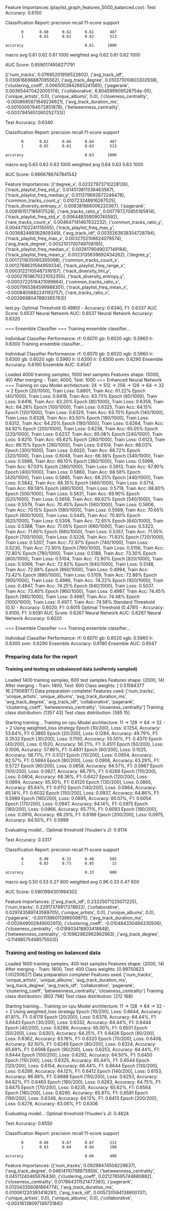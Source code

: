 Feature Importances (playlist_graph_features_5000_balanced.csv):
Test Accuracy: 0.6150

Classification Report:
              precision    recall  f1-score   support

           0       0.60      0.62      0.61       487
           1       0.63      0.61      0.62       513

    accuracy                           0.61      1000
   macro avg       0.61      0.62      0.61      1000
weighted avg       0.62      0.61      0.62      1000

AUC Score: 0.6590174958271791

[('num_tracks', 0.07695201956522602), ('avg_track_idf', 0.030616696887095562), ('avg_track_degree', 0.010371010803302938), ('clustering_coeff', 0.0065003942665241565), ('pagerank', 0.003654470422005174), ('collaborative', 6.804599909526754e-05), ('unique_artists', 0.0), ('unique_albums', 0.0), ('closeness_centrality', -0.0008685871649236621), ('avg_track_duration_ms', -0.0010006764572851878), ('betweenness_centrality', -0.0037945651260252733)]



Test Accuracy: 0.6340

Classification Report:
              precision    recall  f1-score   support

           0       0.62      0.66      0.64       487
           1       0.65      0.61      0.63       513

    accuracy                           0.63      1000
   macro avg       0.63      0.63      0.63      1000
weighted avg       0.64      0.63      0.63      1000


AUC Score: 0.6666786747841542

Feature Importances:
[('degree_x', 0.02327973710228126), ('track_playlist_freq_std_y', 0.014513811336463567), ('track_playlist_freq_median_y', 0.011379692672246478), ('common_tracks_count_y', 0.010723248916267525), ('track_diversity_entropy_x', 0.008381666006220367), ('pagerank', 0.008161517185617528), ('rare_tracks_ratio_y', 0.007797270955165914), ('track_playlist_freq_std_x', 0.006448359090745592), ('rare_tracks_count_x', 0.004647141467632232), ('common_tracks_ratio_y', 0.00447102241115005), ('track_playlist_freq_max_y', 0.003682489362809349), ('avg_track_idf', 0.0035263838354728794), ('track_playlist_freq_max_x', 0.0032702106624079574), ('avg_track_degree', 0.0032101700749708195), ('track_playlist_freq_median_x', 0.0028179049037149184), ('track_playlist_freq_mean_y', 0.0023135639692434262), ('degree_y', 0.0017211635065305098), ('common_tracks_count_x', 0.0012768631594959334), ('track_playlist_freq_range_x', 0.00031221105467316157), ('track_diversity_hhi_y', -0.00027618670221052355), ('track_diversity_entropy_y', -0.0003722516421099664), ('common_tracks_ratio_x', -0.0007965384599988301), ('track_playlist_freq_mean_x', -0.0008405682241193757), ('rare_tracks_ratio_x', -0.0026698047880365783)]


test.py:
Optimal Threshold (0.4980) - Accuracy: 0.6340, F1: 0.6337
AUC Score: 0.6537
Neural Network AUC: 0.6537
Neural Network Accuracy: 0.6320

=== Ensemble Classifier ===
Training ensemble classifier...

Individual Classifier Performance:
rf: 0.6070
gb: 0.6020
xgb: 0.5960
lr: 0.6300
Training ensemble classifier...

Individual Classifier Performance:
rf: 0.6070
gb: 0.6020
xgb: 0.5960
lr: 0.6300
gb: 0.6020
xgb: 0.5960
lr: 0.6300
lr: 0.6300
svm: 0.6290
Ensemble Accuracy: 0.6190
Ensemble AUC: 0.6547



Loaded 4000 training samples, 1000 test samples
Features shape: (5000, 40)
After merging - Train: 4000, Test: 1000
=== Enhanced Neural Network ===
Training on cpu
Model architecture: 24 -> 512 -> 256 -> 128 -> 64 -> 32 -> 2
Epoch [20/1000], Train Loss: 0.6601, Train Acc: 61.22%
Epoch [40/1000], Train Loss: 0.6418, Train Acc: 63.73%
Epoch [60/1000], Train Loss: 0.6416, Train Acc: 63.20%
Epoch [80/1000], Train Loss: 0.6358, Train Acc: 64.28%
Epoch [100/1000], Train Loss: 0.6325, Train Acc: 64.15%
Epoch [120/1000], Train Loss: 0.6329, Train Acc: 63.70%
Epoch [140/1000], Train Loss: 0.6326, Train Acc: 63.50%
Epoch [160/1000], Train Loss: 0.6312, Train Acc: 64.20%
Epoch [180/1000], Train Loss: 0.6264, Train Acc: 64.92%
Epoch [200/1000], Train Loss: 0.6238, Train Acc: 65.05%
Epoch [220/1000], Train Loss: 0.6237, Train Acc: 65.08%
Epoch [240/1000], Train Loss: 0.6210, Train Acc: 65.62%
Epoch [260/1000], Train Loss: 0.6123, Train Acc: 66.15%
Epoch [280/1000], Train Loss: 0.6104, Train Acc: 66.03%
Epoch [300/1000], Train Loss: 0.6020, Train Acc: 66.72%
Epoch [320/1000], Train Loss: 0.6048, Train Acc: 66.38%
Epoch [340/1000], Train Loss: 0.5996, Train Acc: 66.10%
Epoch [360/1000], Train Loss: 0.5998, Train Acc: 67.03%
Epoch [380/1000], Train Loss: 0.5913, Train Acc: 67.90%
Epoch [400/1000], Train Loss: 0.5860, Train Acc: 68.58%
Epoch [420/1000], Train Loss: 0.5865, Train Acc: 68.25%
Epoch [440/1000], Train Loss: 0.5842, Train Acc: 68.35%
Epoch [460/1000], Train Loss: 0.5714, Train Acc: 69.58%
Epoch [480/1000], Train Loss: 0.5719, Train Acc: 68.80%
Epoch [500/1000], Train Loss: 0.5631, Train Acc: 69.90%
Epoch [520/1000], Train Loss: 0.5658, Train Acc: 69.62%
Epoch [540/1000], Train Loss: 0.5579, Train Acc: 70.45%
Epoch [560/1000], Train Loss: 0.5606, Train Acc: 70.15%
Epoch [580/1000], Train Loss: 0.5569, Train Acc: 70.65%
Epoch [600/1000], Train Loss: 0.5445, Train Acc: 70.80%
Epoch [620/1000], Train Loss: 0.5308, Train Acc: 72.65%
Epoch [640/1000], Train Loss: 0.5388, Train Acc: 71.05%
Epoch [660/1000], Train Loss: 0.5323, Train Acc: 71.60%
Epoch [680/1000], Train Loss: 0.5357, Train Acc: 71.05%
Epoch [700/1000], Train Loss: 0.5226, Train Acc: 71.83%
Epoch [720/1000], Train Loss: 0.5207, Train Acc: 72.97%
Epoch [740/1000], Train Loss: 0.5230, Train Acc: 72.90%
Epoch [760/1000], Train Loss: 0.5156, Train Acc: 72.80%
Epoch [780/1000], Train Loss: 0.5188, Train Acc: 73.30%
Epoch [800/1000], Train Loss: 0.5104, Train Acc: 72.80%
Epoch [820/1000], Train Loss: 0.5066, Train Acc: 72.82%
Epoch [840/1000], Train Loss: 0.5148, Train Acc: 72.88%
Epoch [860/1000], Train Loss: 0.4994, Train Acc: 73.42%
Epoch [880/1000], Train Loss: 0.5109, Train Acc: 72.88%
Epoch [900/1000], Train Loss: 0.4986, Train Acc: 74.22%
Epoch [920/1000], Train Loss: 0.4947, Train Acc: 74.25%
Epoch [940/1000], Train Loss: 0.5037, Train Acc: 73.40%
Epoch [960/1000], Train Loss: 0.4987, Train Acc: 74.45%
Epoch [980/1000], Train Loss: 0.4997, Train Acc: 74.48%
Epoch [1000/1000], Train Loss: 0.4977, Train Acc: 74.58%
Standard Threshold (0.5) - Accuracy: 0.6020, F1: 0.6015
Optimal Threshold (0.4781) - Accuracy: 0.6100, F1: 0.6081
AUC Score: 0.6267
Neural Network AUC: 0.6267
Neural Network Accuracy: 0.6020

=== Ensemble Classifier ===
Training ensemble classifier...

Individual Classifier Performance:
rf: 0.6070
gb: 0.6020
xgb: 0.5960
lr: 0.6300
svm: 0.6290
Ensemble Accuracy: 0.6190
Ensemble AUC: 0.6547




### Preparing data for the report

#### Training and testing on unbalanced data (uniformly sampled)
Loaded 1400 training samples, 600 test samples
Features shape: (2000, 14)
After merging - Train: 1400, Test: 600
Class weights: [ 0.51584377 16.27906977]
Data preparation complete!
Features used: ['num_tracks', 'unique_artists', 'unique_albums', 'avg_track_duration_ms', 'avg_track_degree', 'avg_track_idf', 'collaborative', 'pagerank', 'clustering_coeff', 'betweenness_centrality', 'closeness_centrality']
Training class distribution: [1357   43]
Test class distribution: [585  15]

Starting training...
Training on cpu
Model architecture: 11 -> 128 -> 64 -> 32 -> 2
Using weighted_loss strategy
Epoch [10/200], Loss: 0.1254, Accuracy: 53.64%, F1: 0.3865
Epoch [20/200], Loss: 0.1284, Accuracy: 49.79%, F1: 0.3532
Epoch [30/200], Loss: 0.1100, Accuracy: 55.50%, F1: 0.4370
Epoch [40/200], Loss: 0.1020, Accuracy: 56.21%, F1: 0.4511
Epoch [50/200], Loss: 0.1006, Accuracy: 57.86%, F1: 0.4831
Epoch [60/200], Loss: 0.1025, Accuracy: 58.71%, F1: 0.5121
Epoch [70/200], Loss: 0.0954, Accuracy: 62.57%, F1: 0.5684
Epoch [80/200], Loss: 0.0906, Accuracy: 63.29%, F1: 0.5727
Epoch [90/200], Loss: 0.0858, Accuracy: 64.57%, F1: 0.5967
Epoch [100/200], Loss: 0.0827, Accuracy: 66.79%, F1: 0.6269
Epoch [110/200], Loss: 0.0804, Accuracy: 68.36%, F1: 0.6427
Epoch [120/200], Loss: 0.0894, Accuracy: 65.50%, F1: 0.6120
Epoch [130/200], Loss: 0.0865, Accuracy: 65.64%, F1: 0.6112
Epoch [140/200], Loss: 0.0864, Accuracy: 65.14%, F1: 0.6032
Epoch [150/200], Loss: 0.0937, Accuracy: 64.86%, F1: 0.5989
Epoch [160/200], Loss: 0.0895, Accuracy: 65.07%, F1: 0.6054
Epoch [170/200], Loss: 0.0947, Accuracy: 64.14%, F1: 0.5975
Epoch [180/200], Loss: 0.0866, Accuracy: 65.71%, F1: 0.6093
Epoch [190/200], Loss: 0.0910, Accuracy: 66.29%, F1: 0.6186
Epoch [200/200], Loss: 0.0975, Accuracy: 64.50%, F1: 0.5999

Evaluating model...
Optimal threshold (Youden's J): 0.9114

Test Accuracy: 0.3317

Classification Report:
              precision    recall  f1-score   support

           0       0.98      0.32      0.48       585
           1       0.03      0.73      0.05        15

    accuracy                           0.33       600
   macro avg       0.50      0.53      0.27       600
weighted avg       0.96      0.33      0.47       600


AUC Score: 0.5901994301994302

Feature Importances:
[('avg_track_idf', 0.23225071225071225), ('num_tracks', 0.22917378917378922), ('collaborative', 0.029743589743589705), ('unique_artists', 0.0), ('unique_albums', 0.0), ('pagerank', -0.0011396011396009875), ('avg_track_duration_ms', -0.002849002849002913), ('clustering_coeff', -0.010484330484330506), ('closeness_centrality', -0.018803418803418848), ('betweenness_centrality', -0.10962962962962963), ('avg_track_degree', -0.11498575498575503)]


### Training and testing on balanced data
Loaded 1600 training samples, 400 test samples
Features shape: (2000, 14)
After merging - Train: 1600, Test: 400
Class weights: [0.99750623 1.00250627]
Data preparation complete!
Features used: ['num_tracks', 'unique_artists', 'unique_albums', 'avg_track_duration_ms', 'avg_track_degree', 'avg_track_idf', 'collaborative', 'pagerank', 'clustering_coeff', 'betweenness_centrality', 'closeness_centrality']
Training class distribution: [802 798]
Test class distribution: [212 188]

Starting training...
Training on cpu
Model architecture: 11 -> 128 -> 64 -> 32 -> 2
Using weighted_loss strategy
Epoch [10/200], Loss: 0.6644, Accuracy: 61.81%, F1: 0.6178
Epoch [20/200], Loss: 0.6378, Accuracy: 64.44%, F1: 0.6443
Epoch [30/200], Loss: 0.6332, Accuracy: 64.44%, F1: 0.6444
Epoch [40/200], Loss: 0.6289, Accuracy: 65.00%, F1: 0.6501
Epoch [50/200], Loss: 0.6303, Accuracy: 64.25%, F1: 0.6426
Epoch [60/200], Loss: 0.6362, Accuracy: 63.19%, F1: 0.6320
Epoch [70/200], Loss: 0.6408, Accuracy: 62.50%, F1: 0.6249
Epoch [80/200], Loss: 0.6324, Accuracy: 65.69%, F1: 0.6568
Epoch [90/200], Loss: 0.6253, Accuracy: 64.44%, F1: 0.6444
Epoch [100/200], Loss: 0.6292, Accuracy: 64.50%, F1: 0.6450
Epoch [110/200], Loss: 0.6325, Accuracy: 65.44%, F1: 0.6544
Epoch [120/200], Loss: 0.6154, Accuracy: 66.44%, F1: 0.6644
Epoch [130/200], Loss: 0.6299, Accuracy: 64.12%, F1: 0.6412
Epoch [140/200], Loss: 0.6153, Accuracy: 66.88%, F1: 0.6688
Epoch [150/200], Loss: 0.6253, Accuracy: 64.62%, F1: 0.6463
Epoch [160/200], Loss: 0.6283, Accuracy: 64.75%, F1: 0.6475
Epoch [170/200], Loss: 0.6235, Accuracy: 65.62%, F1: 0.6564
Epoch [180/200], Loss: 0.6290, Accuracy: 65.81%, F1: 0.6581
Epoch [190/200], Loss: 0.6346, Accuracy: 64.12%, F1: 0.6413
Epoch [200/200], Loss: 0.6278, Accuracy: 63.06%, F1: 0.6306

Evaluating model...
Optimal threshold (Youden's J): 0.4824

Test Accuracy: 0.6550

Classification Report:
              precision    recall  f1-score   support

           0       0.68      0.67      0.67       212
           1       0.63      0.64      0.64       188

    accuracy                           0.66       400

Feature Importances:
[('num_tracks', 0.09298474508229637), ('avg_track_degree', 0.04614110798875959), ('betweenness_centrality', 0.04511240465676436), ('clustering_coeff', 0.021276595744680882), ('closeness_centrality', 0.017864311521477383), ('pagerank', 0.012043356081894774), ('avg_track_duration_ms', 0.010061220393416281), ('avg_track_idf', 0.005720594138900137), ('unique_artists', 0.0), ('unique_albums', 0.0), ('collaborative', -0.0031613809714973184)]